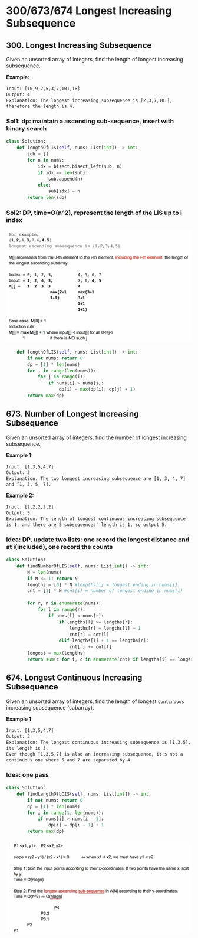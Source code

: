 # 300/673/674 Longest Increasing Subsequence

## 300. Longest Increasing Subsequence

Given an unsorted array of integers, find the length of longest increasing subsequence.

**Example:**

```text
Input: [10,9,2,5,3,7,101,18]
Output: 4 
Explanation: The longest increasing subsequence is [2,3,7,101], therefore the length is 4. 
```

### Sol1: dp: maintain a ascending sub-sequence, insert with binary search

```python
class Solution:
    def lengthOfLIS(self, nums: List[int]) -> int:
        sub = []
        for n in nums:
            idx = bisect.bisect_left(sub, n)
            if idx == len(sub):
                sub.append(n)
            else:
                sub[idx] = n
        return len(sub)
```

### Sol2: DP, time=O\(n^2\), represent the length of the LIS up to i index

![](../.gitbook/assets/image%20%2831%29.png)

```python
    def lengthOfLIS(self, nums: List[int]) -> int:
        if not nums: return 0
        dp = [1] * len(nums)
        for i in range(len(nums)):
            for j in range(i):
                if nums[i] > nums[j]:
                    dp[i] = max(dp[i], dp[j] + 1)       
        return max(dp)
```

## 673. Number of Longest Increasing Subsequence

Given an unsorted array of integers, find the number of longest increasing subsequence.

**Example 1:**  


```text
Input: [1,3,5,4,7]
Output: 2
Explanation: The two longest increasing subsequence are [1, 3, 4, 7] and [1, 3, 5, 7].
```

**Example 2:**

```text
Input: [2,2,2,2,2]
Output: 5
Explanation: The length of longest continuous increasing subsequence is 1, and there are 5 subsequences' length is 1, so output 5.
```

### Idea: DP,  update two lists: one record the longest distance end at i\(included\), one record the counts

```python
class Solution:
    def findNumberOfLIS(self, nums: List[int]) -> int:
        N = len(nums)
        if N <= 1: return N
        lengths = [0] * N #lengths[i] = longest ending in nums[i]
        cnt = [1] * N #cnt[i] = number of longest ending in nums[i]
        
        for r, n in enumerate(nums):
            for l in range(r):
                if nums[l] < nums[r]:
                    if lengths[l] >= lengths[r]:
                        lengths[r] = lengths[l] + 1
                        cnt[r] = cnt[l]
                    elif lengths[l] + 1 == lengths[r]:
                        cnt[r] += cnt[l]
        longest = max(lengths)
        return sum(c for i, c in enumerate(cnt) if lengths[i] == longest)
```

## 674. Longest Continuous Increasing Subsequence

Given an unsorted array of integers, find the length of longest `continuous` increasing subsequence \(subarray\).

**Example 1:**  


```text
Input: [1,3,5,4,7]
Output: 3
Explanation: The longest continuous increasing subsequence is [1,3,5], its length is 3. 
Even though [1,3,5,7] is also an increasing subsequence, it's not a continuous one where 5 and 7 are separated by 4. 
```

### Idea: one pass

```python
class Solution:
    def findLengthOfLCIS(self, nums: List[int]) -> int:
        if not nums: return 0
        dp = [1] * len(nums)
        for i in range(1, len(nums)):
            if nums[i] > nums[i - 1]:
                dp[i] = dp[i - 1] + 1
        return max(dp)
```

#### 

![](../.gitbook/assets/image%20%2820%29.png)

